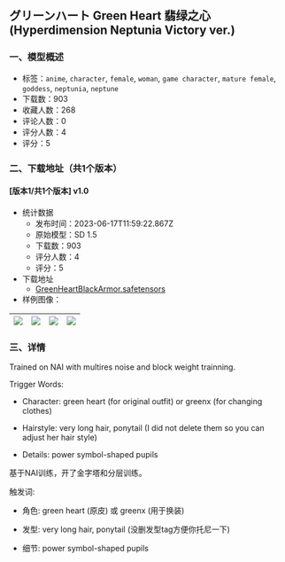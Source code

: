 ## グリーンハート Green Heart 翡绿之心 (Hyperdimension Neptunia Victory ver.)
### 一、模型概述

- 标签：`anime`, `character`, `female`, `woman`, `game character`, `mature female`, `goddess`, `neptunia`, `neptune`
- 下载数：903
- 收藏人数：268
- 评论人数：0
- 评分人数：4
- 评分：5

### 二、下载地址（共1个版本）

#### [版本1/共1个版本] v1.0

- 统计数据
  - 发布时间：2023-06-17T11:59:22.867Z
  - 原始模型：SD 1.5
  - 下载数：903
  - 评分人数：4
  - 评分：5
- 下载地址
  - [GreenHeartBlackArmor.safetensors](https://civitai.com/api/download/models/97873)
- 样例图像：

| <img src="https://image.civitai.com/xG1nkqKTMzGDvpLrqFT7WA/23c85794-3d85-4ee0-8669-da0338dd28de/width=450/1178226.jpeg" /> | <img src="https://image.civitai.com/xG1nkqKTMzGDvpLrqFT7WA/877cc5aa-8ae2-4ed4-bf29-36b9729b72c4/width=450/1178230.jpeg" /> | <img src="https://image.civitai.com/xG1nkqKTMzGDvpLrqFT7WA/b7b41588-8f46-4b0d-9344-3801766c5056/width=450/1178228.jpeg" /> | <img src="https://image.civitai.com/xG1nkqKTMzGDvpLrqFT7WA/e88e799b-2aee-41fd-9d40-a4e36e60e389/width=450/1178229.jpeg" /> |
| ---- | ---- | ---- | ---- |


### 三、详情
<p>Trained on NAI with multires noise and block weight trainning.</p><p>Trigger Words:</p><ul><li><p>Character: green heart (for original outfit) or greenx (for changing clothes)</p></li><li><p>Hairstyle: very long hair, ponytail (I did not delete them so you can adjust her hair style)</p></li><li><p>Details: power symbol-shaped pupils</p></li></ul><p>基于NAI训练，开了金字塔和分层训练。</p><p>触发词:</p><ul><li><p>角色: green heart (原皮) 或 greenx (用于换装)</p></li><li><p>发型: very long hair, ponytail (没删发型tag方便你托尼一下)</p></li><li><p>细节: power symbol-shaped pupils</p></li></ul>